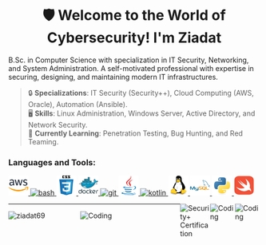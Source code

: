 






<h1 align="center">🛡️ Welcome to the World of Cybersecurity! I'm Ziadat</h1>

B.Sc. in Computer Science with specialization in IT Security, Networking, and System Administration. A self-motivated professional with expertise in securing, designing, and maintaining modern IT infrastructures.
> 🔒 **Specializations**: IT Security (Security++), Cloud Computing (AWS, Oracle), Automation (Ansible).  
> 🖥️ **Skills**: Linux Administration, Windows Server, Active Directory, and Network Security.  
> 🌱 **Currently Learning**: Penetration Testing, Bug Hunting, and Red Teaming. 


<h3 align="left">Languages and Tools:</h3>
<p align="left"> <a href="https://aws.amazon.com" target="_blank" rel="noreferrer"> <img src="https://raw.githubusercontent.com/devicons/devicon/master/icons/amazonwebservices/amazonwebservices-original-wordmark.svg" alt="aws" width="40" height="40"/> </a> <a href="https://www.gnu.org/software/bash/" target="_blank" rel="noreferrer"> <img src="https://www.vectorlogo.zone/logos/gnu_bash/gnu_bash-icon.svg" alt="bash" width="40" height="40"/> </a> <a href="https://www.w3schools.com/css/" target="_blank" rel="noreferrer"> <img src="https://raw.githubusercontent.com/devicons/devicon/master/icons/css3/css3-original-wordmark.svg" alt="css3" width="40" height="40"/> </a> <a href="https://www.docker.com/" target="_blank" rel="noreferrer"> <img src="https://raw.githubusercontent.com/devicons/devicon/master/icons/docker/docker-original-wordmark.svg" alt="docker" width="40" height="40"/> </a> <a href="https://git-scm.com/" target="_blank" rel="noreferrer"> <img src="https://www.vectorlogo.zone/logos/git-scm/git-scm-icon.svg" alt="git" width="40" height="40"/> </a> <a href="https://www.java.com" target="_blank" rel="noreferrer"> <img src="https://raw.githubusercontent.com/devicons/devicon/master/icons/java/java-original.svg" alt="java" width="40" height="40"/> </a> <a href="https://kotlinlang.org" target="_blank" rel="noreferrer"> <img src="https://www.vectorlogo.zone/logos/kotlinlang/kotlinlang-icon.svg" alt="kotlin" width="40" height="40"/> </a> <a href="https://www.linux.org/" target="_blank" rel="noreferrer"> <img src="https://raw.githubusercontent.com/devicons/devicon/master/icons/linux/linux-original.svg" alt="linux" width="40" height="40"/> </a> <a href="https://www.mysql.com/" target="_blank" rel="noreferrer"> <img src="https://raw.githubusercontent.com/devicons/devicon/master/icons/mysql/mysql-original-wordmark.svg" alt="mysql" width="40" height="40"/> </a> <a href="https://www.python.org" target="_blank" rel="noreferrer"> <img src="https://raw.githubusercontent.com/devicons/devicon/master/icons/python/python-original.svg" alt="python" width="40" height="40"/> </a> <a href="https://developer.apple.com/swift/" target="_blank" rel="noreferrer"> <img src="https://raw.githubusercontent.com/devicons/devicon/master/icons/swift/swift-original.svg" alt="swift" width="40" height="40"/> </a> </p>







<img align="right" alt="Coding" width="50" src="https://fabianlee.org/wp-content/uploads/2017/06/ansible_logo.png">
<img align="right" alt="Coding" width="50" src="https://upload.wikimedia.org/wikipedia/commons/d/d8/Red_Hat_logo.svg">

<img align="right" alt="Security+ Certification" width="60" src="https://compasstechnicaltraining.com/images/security_plus.jpg" />





>
>
>
>





_________
<img align="right" alt="Coding" width="200" src="https://www.gif-maniac.com/gifs/50/49700.gif"> <p><img align="left" src="https://github-readme-stats.vercel.app/api/top-langs?username=ziadat69&show_icons=true&locale=en&layout=compact" alt="ziadat69" /></p>

